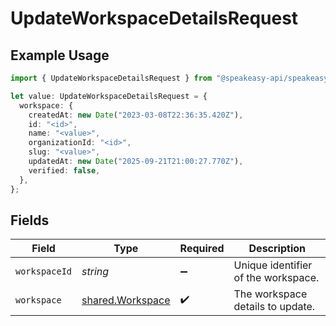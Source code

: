 # UpdateWorkspaceDetailsRequest

## Example Usage

```typescript
import { UpdateWorkspaceDetailsRequest } from "@speakeasy-api/speakeasy-client-sdk-typescript/sdk/models/operations";

let value: UpdateWorkspaceDetailsRequest = {
  workspace: {
    createdAt: new Date("2023-03-08T22:36:35.420Z"),
    id: "<id>",
    name: "<value>",
    organizationId: "<id>",
    slug: "<value>",
    updatedAt: new Date("2025-09-21T21:00:27.770Z"),
    verified: false,
  },
};
```

## Fields

| Field                                                       | Type                                                        | Required                                                    | Description                                                 |
| ----------------------------------------------------------- | ----------------------------------------------------------- | ----------------------------------------------------------- | ----------------------------------------------------------- |
| `workspaceId`                                               | *string*                                                    | :heavy_minus_sign:                                          | Unique identifier of the workspace.                         |
| `workspace`                                                 | [shared.Workspace](../../../sdk/models/shared/workspace.md) | :heavy_check_mark:                                          | The workspace details to update.                            |